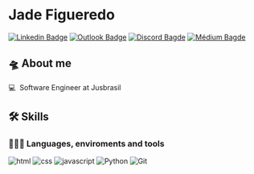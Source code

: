 # Jade Figueredo


[![Linkedin Badge](https://img.shields.io/badge/LinkedIn-0A66C2.svg?style=for-the-badge&logo=LinkedIn&logoColor=white)](https://www.linkedin.com/in/jadefigueredo/)
[![Outlook Badge](https://img.shields.io/badge/Microsoft%20Outlook-0078D4.svg?style=for-the-badge&logo=Microsoft-Outlook&logoColor=white)](mailto:jadefigueredo@outlook.com)
[![Discord Bagde](https://img.shields.io/badge/Discord-5865F2.svg?style=for-the-badge&logo=Discord&logoColor=white)](https://www.discord.com/in/jadefigueredo/)
[![Médium Bagde](https://img.shields.io/badge/Medium-000000.svg?style=for-the-badge&logo=Medium&logoColor=white)](https://medium.com/@jadespedro)

<!--![Jade Figueredo's github stats](https://github-readme-stats.vercel.app/api?username=jadefigueredo&show_icons=true&theme=tokyonight)-->

## 🛸 About me

💻 &nbsp;Software Engineer at Jusbrasil    

## 🛠️ Skills

### 👩🏽‍💻 Languages, enviroments and tools

![html](https://img.shields.io/badge/HTML5-E34F26?style=for-the-badge&logo=html5&logoColor=white)
![css](https://img.shields.io/badge/CSS3-1572B6?style=for-the-badge&logo=css3&logoColor=white)
![javascript](https://img.shields.io/badge/JavaScript-F7DF1E?style=for-the-badge&logo=javascript&logoColor=black)
![Python](https://img.shields.io/badge/Python-3776AB.svg?style=for-the-badge&logo=Python&logoColor=white)
![Git](https://img.shields.io/badge/Git-F05032.svg?style=for-the-badge&logo=Git&logoColor=white)
